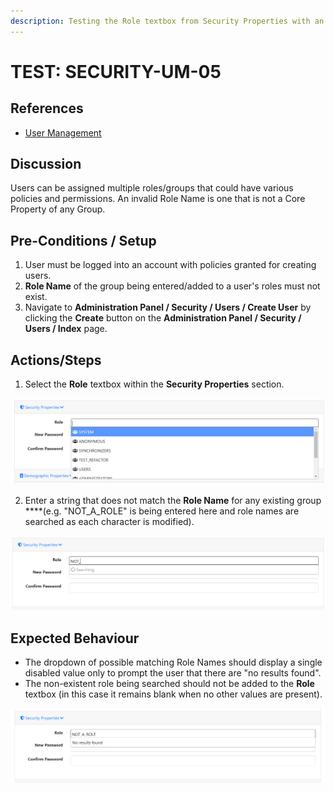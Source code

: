 ```yaml
---
description: Testing the Role textbox from Security Properties with an invalid value.
---
```


# TEST: SECURITY-UM-05

## References

* [User Management](../../../../../operations/security-administration/user-management.md)

## Discussion

Users can be assigned multiple roles/groups that could have various policies and permissions. An invalid Role Name is one that is not a Core Property of any Group. 

## Pre-Conditions / Setup

1. User must be logged into an account with policies granted for creating users.
2. **Role Name** of the group being entered/added to a user's roles must not exist.
3. Navigate to **Administration Panel / Security / Users / Create User** by clicking the **Create** button on the **Administration Panel / Security / Users / Index** page.

## Actions/Steps

1. Select the **Role** textbox within the **Security Properties** section.

![](../../../../../../.gitbook/assets/image%20%28228%29.png)

2. Enter a string that does not match the **Role Name** for any existing group ****\(e.g. "NOT\_A\_ROLE" is being entered here and role names are searched as each character is modified\). 

![](../../../../../../.gitbook/assets/image%20%2871%29.png)

## Expected Behaviour

* The dropdown of possible matching Role Names should display a single disabled value only to prompt the user that there are "no results found".
* The non-existent role being searched should not be added to the **Role** textbox \(in this case it remains blank when no other values are present\).

![](../../../../../../.gitbook/assets/image%20%2885%29.png)

